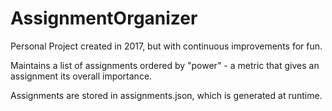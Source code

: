 # AssignmentOrganizer

Personal Project created in 2017, but with continuous improvements for fun.

Maintains a list of assignments ordered by "power" - a metric that gives an assignment its overall importance.

Assignments are stored in assignments.json, which is generated at runtime.